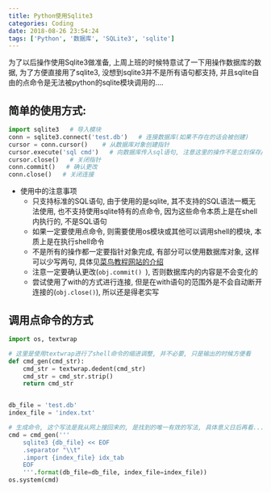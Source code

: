 ```yaml
---
title: Python使用Sqlite3
categories: Coding
date: 2018-08-26 23:54:24
tags: ['Python', '数据库', 'SQLite3', 'sqlite']
---
```


为了以后操作使用Sqlite3做准备, 上周上班的时候特意试了一下用操作数据库的数据, 为了方便直接用了sqlite3, 没想到sqlite3并不是所有语句都支持, 并且sqlite自由的点命令是无法被python的sqlite模块调用的....

<!-- more -->

## 简单的使用方式:

```python
import sqlite3   # 导入模块
conn = sqlite3.connect('test.db')   # 连接数据库(如果不存在的话会被创建)
cursor = conn.cursor()    # 从数据库对象创建指针
cursor.execute('sql cmd')   # 向数据库传入sql语句, 注意这里的操作不是立刻保存/同步到数据库中
cursor.close()   # 关闭指针
conn.commit()   # 确认更改
conn.close()   # 关闭连接
```

- 使用中的注意事项
    * 只支持标准的SQL语句, 由于使用的是sqlite, 其不支持的SQL语法一概无法使用, 也不支持使用sqlite特有的点命令, 因为这些命令本质上是在shell内执行的, 不是SQL语句
    * 如果一定要使用点命令, 则需要使用os模块或其他可以调用shell的模块, 本质上是在执行shell命令
    * 不是所有的操作都一定要指针对象完成, 有部分可以使用数据库对象, 这样可以少写两句, 具体见[菜鸟教程网站的介绍](http://www.runoob.com/sqlite/sqlite-python.html)
    * 注意一定要确认更改(`obj.commit() `), 否则数据库内的内容是不会变化的
    * 尝试使用了with的方式进行连接, 但是在with语句的范围外是不会自动断开连接的(`obj.close()`), 所以还是得老实写

## 调用点命令的方式

```python
import os, textwrap

# 这里是使用textwrap进行了shell命令的缩进调整, 并不必要, 只是输出的时候方便看
def cmd_gen(cmd_str):
    cmd_str = textwrap.dedent(cmd_str)
    cmd_str = cmd_str.strip()
    return cmd_str


db_file = 'test.db'
index_file = 'index.txt'

# 生成命令, 这个写法是我从网上搜回来的, 是找到的唯一有效的写法, 具体意义日后再看...
cmd = cmd_gen('''
    sqlite3 {db_file} << EOF
    .separator "\\t"
    .import {index_file} idx_tab
    EOF
    '''.format(db_file=db_file, index_file=index_file))
os.system(cmd)
```
